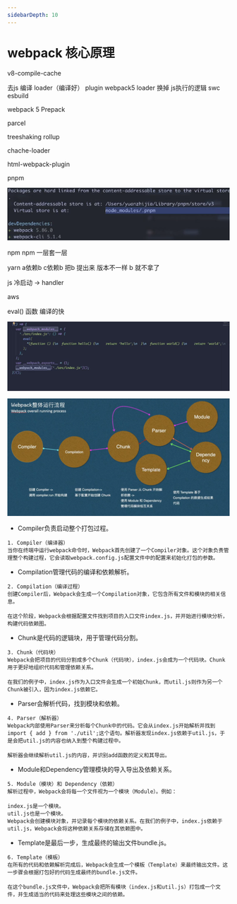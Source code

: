 ```yaml
---
sidebarDepth: 10
---
```


# webpack 核心原理 




v8-compile-cache 

去js 编译  loader（编译好）  plugin     webpack5 loader 换掉 js执行的逻辑   swc esbuild 


webpack 5  Prepack 

parcel 

treeshaking rollup

chache-loader

html-webpack-plugin 

pnpm 

![alt text](./assets/pnpm.png)

npm  npm 一层套一层  

yarn a依赖b c依赖b 把b 提出来  版本不一样 b 就不拿了 


js 冷启动 -> handler

aws 

eval() 函数 编译的快 




![alt text](./assets/webpack1.png)

![alt text](./assets/webpack2.png)

- Compiler负责启动整个打包过程。

```text
1. Compiler（编译器）
当你在终端中运行webpack命令时，Webpack首先创建了一个Compiler对象。这个对象负责管理整个构建过程，它会读取webpack.config.js配置文件中的配置来初始化打包的参数。
```

- Compilation管理代码的编译和依赖解析。

```text
2. Compilation（编译过程）
创建Compiler后，Webpack会生成一个Compilation对象，它包含所有文件和模块的相关信息。

在这个阶段，Webpack会根据配置文件找到项目的入口文件index.js，并开始进行模块分析，构建代码依赖图。
```

- Chunk是代码的逻辑块，用于管理代码分割。

```text
3. Chunk（代码块）
Webpack会把项目的代码分割成多个Chunk（代码块），index.js会成为一个代码块。Chunk用于更好地组织代码和管理依赖关系。

在我们的例子中，index.js作为入口文件会生成一个初始Chunk，而util.js则作为另一个Chunk被引入，因为index.js依赖它。
```

- Parser会解析代码，找到模块和依赖。

```text
4. Parser（解析器）
Webpack内部使用Parser来分析每个Chunk中的代码。它会从index.js开始解析并找到import { add } from './util';这个语句。解析器发现index.js依赖于util.js，于是会把util.js的内容也纳入到整个构建过程中。

解析器会继续解析util.js的内容，并识别add函数的定义和其导出。
```

- Module和Dependency管理模块的导入导出及依赖关系。

```text
5. Module（模块）和 Dependency（依赖）
解析过程中，Webpack会将每一个文件视为一个模块（Module）。例如：

index.js是一个模块。
util.js也是一个模块。
Webpack会创建模块对象，并记录每个模块的依赖关系。在我们的例子中，index.js依赖于util.js，Webpack会将这种依赖关系存储在其依赖图中。
```

- Template是最后一步，生成最终的输出文件bundle.js。

```text
6. Template（模板）
在所有的代码和依赖解析完成后，Webpack会生成一个模板（Template）来最终输出文件。这一步骤会根据打包好的代码生成最终的bundle.js文件。

在这个bundle.js文件中，Webpack会把所有模块（index.js和util.js）打包成一个文件，并生成适当的代码来处理这些模块之间的依赖。
```